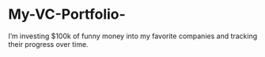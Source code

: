 # My-VC-Portfolio-
I’m investing $100k of funny money into my favorite companies and tracking their progress over time.
